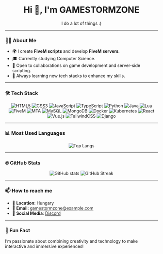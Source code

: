 <h1 align="center">Hi 👋, I'm GAMESTORMZONE</h1>
<p align="center">I do a lot of things :)</p>

---

### 🧑‍💻 About Me
- 🌍 I create **FiveM scripts** and develop **FiveM servers**.
- 🎓 Currently studying Computer Science.
- 💼 Open to collaborations on game development and server-side scripting.
- 🌱 Always learning new tech stacks to enhance my skills.

---

### 🛠️ Tech Stack
<p align="center">
  <img src="https://img.shields.io/badge/HTML5-E34F26?style=for-the-badge&logo=html5&logoColor=white" alt="HTML5"/>
  <img src="https://img.shields.io/badge/CSS3-1572B6?style=for-the-badge&logo=css3&logoColor=white" alt="CSS3"/>
  <img src="https://img.shields.io/badge/JavaScript-F7DF1E?style=for-the-badge&logo=javascript&logoColor=black" alt="JavaScript"/>
  <img src="https://img.shields.io/badge/TypeScript-007ACC?style=for-the-badge&logo=typescript&logoColor=white" alt="TypeScript"/>
  <img src="https://img.shields.io/badge/Python-3776AB?style=for-the-badge&logo=python&logoColor=white" alt="Python"/>
  <img src="https://img.shields.io/badge/Java-007396?style=for-the-badge&logo=java&logoColor=white" alt="Java"/>
  <img src="https://img.shields.io/badge/Lua-2C2D72?style=for-the-badge&logo=lua&logoColor=white" alt="Lua"/>
  <img src="https://img.shields.io/badge/FiveM-222222?style=for-the-badge&logo=fivem&logoColor=orange" alt="FiveM"/>
  <img src="https://img.shields.io/badge/MTA-282828?style=for-the-badge&logo=multitheftauto&logoColor=orange" alt="MTA"/>
  <img src="https://img.shields.io/badge/MySQL-4479A1?style=for-the-badge&logo=mysql&logoColor=white" alt="MySQL"/>
  <img src="https://img.shields.io/badge/MongoDB-47A248?style=for-the-badge&logo=mongodb&logoColor=white" alt="MongoDB"/>
  <img src="https://img.shields.io/badge/Docker-2496ED?style=for-the-badge&logo=docker&logoColor=white" alt="Docker"/>
  <img src="https://img.shields.io/badge/Kubernetes-326CE5?style=for-the-badge&logo=kubernetes&logoColor=white" alt="Kubernetes"/>
  <img src="https://img.shields.io/badge/React-61DAFB?style=for-the-badge&logo=react&logoColor=black" alt="React"/>
  <img src="https://img.shields.io/badge/Vue.js-4FC08D?style=for-the-badge&logo=vue-dot-js&logoColor=white" alt="Vue.js"/>
  <img src="https://img.shields.io/badge/TailwindCSS-38B2AC?style=for-the-badge&logo=tailwind-css&logoColor=white" alt="TailwindCSS"/>
  <img src="https://img.shields.io/badge/Django-092E20?style=for-the-badge&logo=django&logoColor=green" alt="Django"/>
</p>

---

### 📊 Most Used Languages
<p align="center">
  <img src="https://github-readme-stats.vercel.app/api/top-langs/?username=GAMESTORMZONE&layout=compact&hide_border=true&theme=radical" alt="Top Langs" />
</p>

---

### 🔥 GitHub Stats
<p align="center">
  <img src="https://github-readme-stats.vercel.app/api?username=GAMESTORMZONE&show_icons=true&theme=radical" alt="GitHub stats" />
  <img src="https://github-readme-streak-stats.herokuapp.com/?user=GAMESTORMZONE&theme=radical" alt="GitHub Streak" />
</p>

---

### 📫 How to reach me
- 📍 **Location**: Hungary
- 📧 **Email**: gamestormzone@example.com
- 📱 **Social Media**: [Discord](https://discord.gg/RMCZQU9Y)

---

### 🎉 Fun Fact
I’m passionate about combining creativity and technology to make interactive and immersive experiences!
